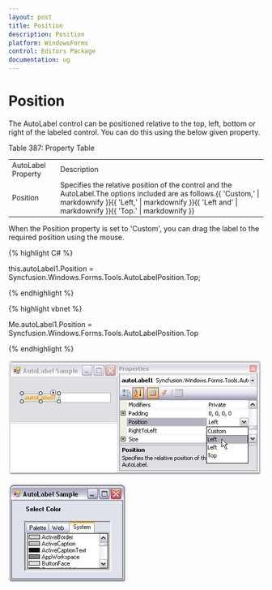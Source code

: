 ```yaml
---
layout: post
title: Position
description: Position
platform: WindowsForms
control: Editors Package
documentation: ug
---
```

# Position

The AutoLabel control can be positioned relative to the top, left, bottom or right of the labeled control. You can do this using the below given property.

Table 387: Property Table

<table>
<tr>
<td>
AutoLabel Property</td><td>
Description</td></tr>
<tr>
<td>
Position</td><td>
Specifies the relative position of the control and the AutoLabel.The options included are as follows.{{ 'Custom,' | markdownify }}{{ 'Left,' | markdownify }}{{ 'Left and' | markdownify }}{{ 'Top.' | markdownify }}</td></tr>
</table>


When the Position property is set to 'Custom', you can drag the label to the required position using the mouse.



{% highlight C# %}


this.autoLabel1.Position = Syncfusion.Windows.Forms.Tools.AutoLabelPosition.Top;

{% endhighlight %}



{% highlight vbnet %}



Me.autoLabel1.Position = Syncfusion.Windows.Forms.Tools.AutoLabelPosition.Top

{% endhighlight %}


 ![](AutoLabel-Images/Overview_img1.jpg)

 ![](AutoLabel-Images/Overview_img2.jpg) 
